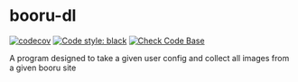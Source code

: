 # booru-dl
[![codecov](https://codecov.io/gh/aureus448/booru-dl/branch/main/graph/badge.svg?token=96GB8WDQO6)](https://codecov.io/gh/aureus448/booru-dl)
[![Code style: black](https://img.shields.io/badge/code%20style-black-000000.svg)](https://github.com/psf/black)
[![Check Code Base](https://github.com/aureus448/booru-dl/actions/workflows/check_code.yml/badge.svg)](https://github.com/aureus448/booru-dl/actions/workflows/check_code.yml)

A program designed to take a given user config and collect all images from a given booru site
